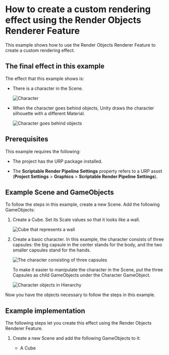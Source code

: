 # How to create a custom rendering effect using the Render Objects Renderer Feature

This example shows how to use the Render Objects Renderer Feature to create a custom rendering effect.

## The final effect in this example

The effect that this example shows is:

* There is a character in the Scene.

    ![Character](../Images/renderer-features/character.png)

* When the character goes behind objects, Unity draws the character silhouette with a different Material.

    ![Character goes behind objects](../Images/renderer-features/charecter-goes-behind-object.gif)

## Prerequisites

This example requires the following:

* The project has the URP package installed.

* The **Scriptable Render Pipeline Settings** property refers to a URP asset (**Project Settings** > **Graphics** > **Scriptable Render Pipeline Settings**).

## Example Scene and GameObjects

To follow the steps in this example, create a new Scene. Add the following GameObjects:

1. Create a Cube. Set its Scale values so that it looks like a wall.

    ![Cube that represents a wall](../Images/renderer-features/rendobj-cube-wall.png)

2. Create a basic character. In this example, the character consists of three capsules: the big capsule in the center stands for the body, and the two smaller capsules stand for the hands.

    ![The character consisting of three capsules](../Images/renderer-features/character-views-side-top-persp.png)

    To make it easier to manipulate the character in the Scene, put the three Capsules as child GameObjects under the Character GameObject.

    ![Character objects in Hierarchy](../Images/renderer-features/character-in-hierarchy.png)


Now you have the objects necessary to follow the steps in this example.

## Example implementation

The following steps let you create this effect using the Render Objects Renderer Feature.

1. Create a new Scene and add the following GameObjects to it:

    * A Cube 

